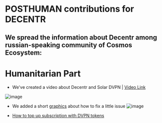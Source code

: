 # POSTHUMAN contributions for DECENTR

## We spread the information about Decentr among russian-speaking community of Cosmos Ecosystem:

# Humanitarian Part

- We've created a video about Decentr and Solar DVPN | [Video Link](https://youtu.be/GReIa0bnH9I) </br>

![image](https://user-images.githubusercontent.com/92199696/180210528-9552297f-a9d0-409b-83a8-6959a59ea244.png)


- We added a short [graphics](https://twitter.com/CosmosEcosystem/status/1552942390859776001) about how to fix a little issue
![image](https://user-images.githubusercontent.com/92199696/181785958-59302d53-c336-477c-a597-475f02967101.png)

- [How to top up subscription with DVPN tokens](https://www.youtube.com/watch?v=l2DTeY3H6AU&t=10s)
